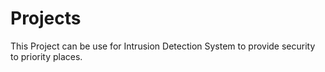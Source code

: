 # Projects
This Project can be use for Intrusion Detection System to provide security to priority places.
